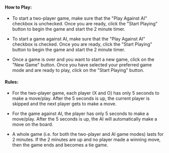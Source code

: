 #### How to Play:

- To start a two-player game, make sure that the "Play Against AI" checkbox is unchecked. Once you are ready, click the "Start Playing" button to begin the game and start the 2 minute timer.

- To start a game against AI, make sure that the "Play Against AI" checkbox is checked. Once you are ready, click the "Start Playing" button to begin the game and start the 2 minute timer.

- Once a game is over and you want to start a new game, click on the "New Game" button. Once you have selected your preferred game mode and are ready to play, click on the "Start Playing" button.

#### Rules:

- For the two-player game, each player (X and O) has only 5 seconds to make a move/play. After the 5 seconds is up, the current player is skipped and the next player gets to make a move.

- For the game against AI, the player has only 5 seconds to make a move/play. After the 5 seconds is up, the AI will automatically make a move on the board.

- A whole game (i.e. for both the two-player and AI game modes) lasts for 2 minutes. If the 2 minutes are up and no player made a winning move, then the game ends and becomes a tie game.
